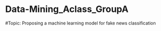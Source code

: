 # Data-Mining_Aclass_GroupA
#Topic: Proposing a machine learning model for fake news classification
